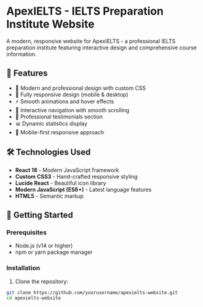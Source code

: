 # ApexIELTS - IELTS Preparation Institute Website

A modern, responsive website for ApexIELTS - a professional IELTS preparation institute featuring interactive design and comprehensive course information.

## 🌟 Features

- 🎨 Modern and professional design with custom CSS
- 📱 Fully responsive design (mobile & desktop)
- ⚡ Smooth animations and hover effects
- 🧭 Interactive navigation with smooth scrolling
- 💼 Professional testimonials section
- 📊 Dynamic statistics display
- 🎯 Mobile-first responsive approach

## 🛠️ Technologies Used

- **React 18** - Modern JavaScript framework
- **Custom CSS3** - Hand-crafted responsive styling
- **Lucide React** - Beautiful icon library
- **Modern JavaScript (ES6+)** - Latest language features
- **HTML5** - Semantic markup

## 🚀 Getting Started

### Prerequisites
- Node.js (v14 or higher)
- npm or yarn package manager

### Installation

1. Clone the repository:
```bash
git clone https://github.com/yourusername/apexielts-website.git
cd apexielts-website